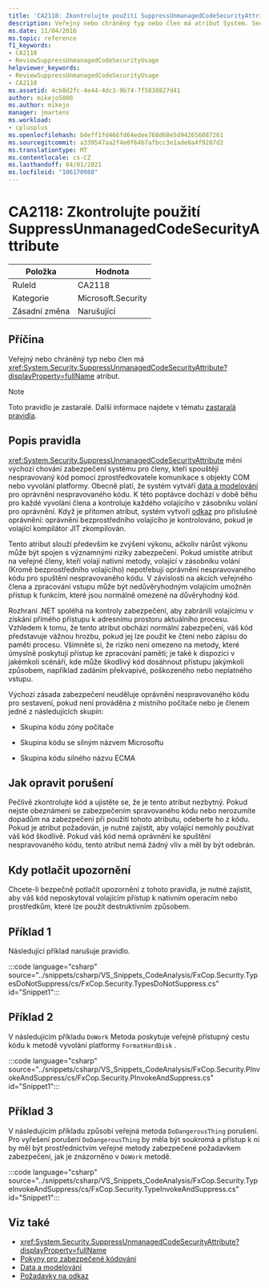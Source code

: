 ```yaml
---
title: 'CA2118: Zkontrolujte použití SuppressUnmanagedCodeSecurityAttribute'
description: Veřejný nebo chráněný typ nebo člen má atribut System. Security. SuppressUnmanagedCodeSecurityAttribute.
ms.date: 11/04/2016
ms.topic: reference
f1_keywords:
- CA2118
- ReviewSuppressUnmanagedCodeSecurityUsage
helpviewer_keywords:
- ReviewSuppressUnmanagedCodeSecurityUsage
- CA2118
ms.assetid: 4cb8d2fc-4e44-4dc3-9b74-7f5838827d41
author: mikejo5000
ms.author: mikejo
manager: jmartens
ms.workload:
- cplusplus
ms.openlocfilehash: bdeff1fd466fd64edee768d68e5d942656087261
ms.sourcegitcommit: a339547aa2f4e0f64b7afbcc3e1ade0a4f9287d2
ms.translationtype: MT
ms.contentlocale: cs-CZ
ms.lasthandoff: 04/01/2021
ms.locfileid: "106170988"
---
```

# <a name="ca2118-review-suppressunmanagedcodesecurityattribute-usage"></a>CA2118: Zkontrolujte použití SuppressUnmanagedCodeSecurityAttribute

|Položka|Hodnota|
|-|-|
|RuleId|CA2118|
|Kategorie|Microsoft.Security|
|Zásadní změna|Narušující|

## <a name="cause"></a>Příčina
Veřejný nebo chráněný typ nebo člen má <xref:System.Security.SuppressUnmanagedCodeSecurityAttribute?displayProperty=fullName> atribut.

> [!NOTE]
> Toto pravidlo je zastaralé. Další informace najdete v tématu [zastaralá pravidla](fxcop-unported-deprecated-rules.md).

## <a name="rule-description"></a>Popis pravidla

<xref:System.Security.SuppressUnmanagedCodeSecurityAttribute> mění výchozí chování zabezpečení systému pro členy, kteří spouštějí nespravovaný kód pomocí zprostředkovatele komunikace s objekty COM nebo vyvolání platformy. Obecně platí, že systém vytváří [data a modelování](/dotnet/framework/data/index) pro oprávnění nespravovaného kódu. K této poptávce dochází v době běhu pro každé vyvolání člena a kontroluje každého volajícího v zásobníku volání pro oprávnění. Když je přítomen atribut, systém vytvoří [odkaz](/dotnet/framework/misc/link-demands) pro příslušné oprávnění: oprávnění bezprostředního volajícího je kontrolováno, pokud je volající kompilátor JIT zkompilován.

Tento atribut slouží především ke zvýšení výkonu, ačkoliv nárůst výkonu může být spojen s významnými riziky zabezpečení. Pokud umístíte atribut na veřejné členy, kteří volají nativní metody, volající v zásobníku volání (Kromě bezprostředního volajícího) nepotřebují oprávnění nespravovaného kódu pro spuštění nespravovaného kódu. V závislosti na akcích veřejného člena a zpracování vstupu může být nedůvěryhodným volajícím umožněn přístup k funkcím, které jsou normálně omezené na důvěryhodný kód.

Rozhraní .NET spoléhá na kontroly zabezpečení, aby zabránili volajícímu v získání přímého přístupu k adresnímu prostoru aktuálního procesu. Vzhledem k tomu, že tento atribut obchází normální zabezpečení, váš kód představuje vážnou hrozbu, pokud jej lze použít ke čtení nebo zápisu do paměti procesu. Všimněte si, že riziko není omezeno na metody, které úmyslně poskytují přístup ke zpracování paměti; je také k dispozici v jakémkoli scénáři, kde může škodlivý kód dosáhnout přístupu jakýmkoli způsobem, například zadáním překvapivé, poškozeného nebo neplatného vstupu.

Výchozí zásada zabezpečení neuděluje oprávnění nespravovaného kódu pro sestavení, pokud není prováděna z místního počítače nebo je členem jedné z následujících skupin:

- Skupina kódu zóny počítače

- Skupina kódu se silným názvem Microsoftu

- Skupina kódu silného názvu ECMA

## <a name="how-to-fix-violations"></a>Jak opravit porušení

Pečlivě zkontrolujte kód a ujistěte se, že je tento atribut nezbytný. Pokud nejste obeznámeni se zabezpečením spravovaného kódu nebo nerozumíte dopadům na zabezpečení při použití tohoto atributu, odeberte ho z kódu. Pokud je atribut požadován, je nutné zajistit, aby volající nemohly používat váš kód škodlivě. Pokud váš kód nemá oprávnění ke spuštění nespravovaného kódu, tento atribut nemá žádný vliv a měl by být odebrán.

## <a name="when-to-suppress-warnings"></a>Kdy potlačit upozornění

Chcete-li bezpečně potlačit upozornění z tohoto pravidla, je nutné zajistit, aby váš kód neposkytoval volajícím přístup k nativním operacím nebo prostředkům, které lze použít destruktivním způsobem.

## <a name="example-1"></a>Příklad 1

Následující příklad narušuje pravidlo.

:::code language="csharp" source="../snippets/csharp/VS_Snippets_CodeAnalysis/FxCop.Security.TypesDoNotSuppress/cs/FxCop.Security.TypesDoNotSuppress.cs" id="Snippet1":::

## <a name="example-2"></a>Příklad 2

V následujícím příkladu `DoWork` Metoda poskytuje veřejně přístupný cestu kódu k metodě vyvolání platformy `FormatHardDisk` .

:::code language="csharp" source="../snippets/csharp/VS_Snippets_CodeAnalysis/FxCop.Security.PInvokeAndSuppress/cs/FxCop.Security.PInvokeAndSuppress.cs" id="Snippet1":::

## <a name="example-3"></a>Příklad 3

V následujícím příkladu způsobí veřejná metoda `DoDangerousThing` porušení. Pro vyřešení porušení `DoDangerousThing` by měla být soukromá a přístup k ní by měl být prostřednictvím veřejné metody zabezpečené požadavkem zabezpečení, jak je znázorněno v `DoWork` metodě.

:::code language="csharp" source="../snippets/csharp/VS_Snippets_CodeAnalysis/FxCop.Security.TypeInvokeAndSuppress/cs/FxCop.Security.TypeInvokeAndSuppress.cs" id="Snippet1":::

## <a name="see-also"></a>Viz také

- <xref:System.Security.SuppressUnmanagedCodeSecurityAttribute?displayProperty=fullName>
- [Pokyny pro zabezpečené kódování](/dotnet/standard/security/secure-coding-guidelines)
- [Data a modelování](/dotnet/framework/data/index)
- [Požadavky na odkaz](/dotnet/framework/misc/link-demands)
